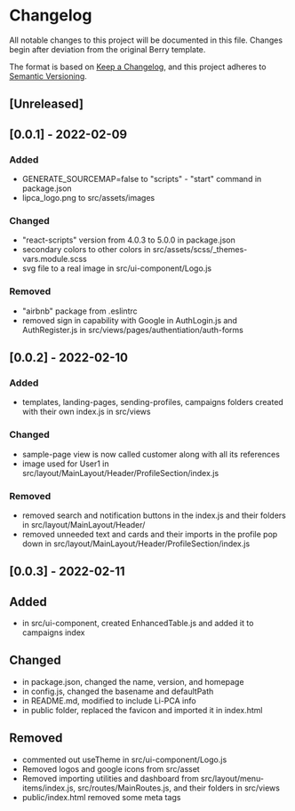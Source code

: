 # Changelog #

All notable changes to this project will be documented in this file.
Changes begin after deviation from the original Berry template.

The format is based on [Keep a Changelog](https://keepachangelog.com/en/1.0.0/),
and this project adheres to
[Semantic Versioning](https://semver.org/spec/v2.0.0.html).

## [Unreleased] ##

## [0.0.1] - 2022-02-09 ##

### Added ###

- GENERATE_SOURCEMAP=false to "scripts" - "start" command in package.json
- lipca_logo.png to src/assets/images

### Changed ###

- "react-scripts" version from 4.0.3 to 5.0.0 in package.json
- secondary colors to other colors in src/assets/scss/_themes-vars.module.scss
- svg file to a real image in src/ui-component/Logo.js

### Removed ###

- "airbnb" package from .eslintrc
- removed sign in capability with Google in AuthLogin.js and AuthRegister.js in
src/views/pages/authentiation/auth-forms

## [0.0.2] - 2022-02-10 ###

### Added ###

- templates, landing-pages, sending-profiles,
campaigns folders created with their own index.js in src/views

### Changed ###

- sample-page view is now called customer along with all its references
- image used for User1 in src/layout/MainLayout/Header/ProfileSection/index.js

### Removed ###

- removed search and notification buttons in the index.js and their folders in
src/layout/MainLayout/Header/
- removed unneeded text and cards and their imports in the profile pop down in
src/layout/MainLayout/Header/ProfileSection/index.js

## [0.0.3] - 2022-02-11 ##

## Added ##

- in src/ui-component, created EnhancedTable.js and added it to campaigns index

## Changed ##

- in package.json, changed the name, version, and homepage
- in config.js, changed the basename and defaultPath
- in README.md, modified to include Li-PCA info
- in public folder, replaced the favicon and imported it in index.html

## Removed ##

- commented out useTheme in src/ui-component/Logo.js
- Removed logos and google icons from src/asset
- Removed importing utilities and dashboard from src/layout/menu-items/index.js,
src/routes/MainRoutes.js, and their folders in src/views
- public/index.html removed some meta tags
